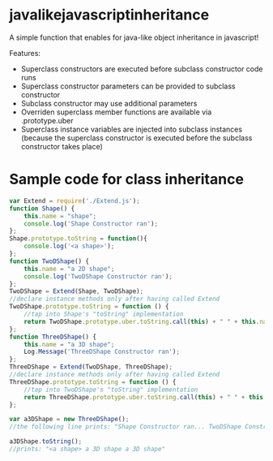 javalikejavascriptinheritance
=============================

A simple function that enables for java-like object inheritance in javascript!

Features:
- Superclass constructors are executed before subclass constructor code runs
- Superclass constructor parameters can be provided to subclass constructor
- Subclass constructor may use additional parameters
- Overriden superclass member functions are available via <Subclass>.prototype.uber
- Superclass instance variables are injected into subclass instances (because the superclass constructor is executed before the subclass constructor takes place)

Sample code for class inheritance
=================================
```javascript
var Extend = require('./Extend.js');
function Shape() {
    this.name = "shape";
    console.log('Shape Constructor ran');
};
Shape.prototype.toString = function(){
    console.log('<a shape>');
};
function TwoDShape() {
    this.name = "a 2D shape";
    console.log('TwoDShape Constructor ran');
};
TwoDShape = Extend(Shape, TwoDShape);
//declare instance methods only after having called Extend
TwoDShape.prototype.toString = function () {
    //tap into Shape's "toString" implementation
    return TwoDShape.prototype.uber.toString.call(this) + " " + this.name;
};
function ThreeDShape() {
    this.name = "a 3D shape";
    Log.Message('ThreeDShape Constructor ran');
};
ThreeDShape = Extend(TwoDShape, ThreeDShape);
//declare instance methods only after having called Extend
ThreeDShape.prototype.toString = function () {
    //tap into TwoDShape's "toString" implementation
    return ThreeDShape.prototype.uber.toString.call(this) + " " + this.name;
};

var a3DShape = new ThreeDShape();
//the following line prints: "Shape Constructor ran... TwoDShape Constructor ran.... ThreeDShape Constructor ran"

a3DShape.toString();
//prints: "<a shape> a 3D shape a 3D shape"


```

